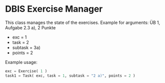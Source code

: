 # DBIS Exercise Manager

This class manages the state of the exercises.
Example for arguments:
ÜB 1, Aufgabe 2.3 a), 2 Punkte 
* exc = 1
* task = 2
* subtask = 3a)
* points = 2

Example usage:
``` python
exc = Exercise( 1 )
task1 = Task( exc, task = 1, subtask = "2 a)", points = 2 )
```